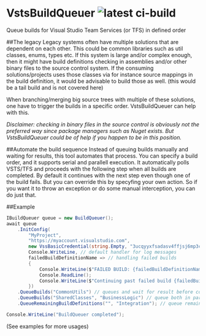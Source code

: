 # VstsBuildQueuer  ![latest ci-build](https://bremnes.visualstudio.com/_apis/public/build/definitions/6558d582-1da3-4ed0-83e0-6375cef1afac/11/badge)
Queue builds for Visual Studio Team Services (or TFS) in defined order

##The legacy
Legacy systems often have multiple solutions that are dependent on each other. This could be common libraries such as util classes, enums, types etc. If this system is large and/or complex enough, then it might have build definitions checking in assemblies and/or other binary files to the source control system. If the consuming solutions/projects uses those classes via for instance source mappings in the build definition, it would be advisable to build those as well. (this would be a tail build and is not covered here)

When branching/merging big source trees with multiple of these solutions, one have to trigger the builds in a specific order. VstsBuildQueuer can help with this.

*Disclaimer: checking in binary files in the source control is obviously not the preferred way since package managers such as Nuget exists. But VstsBuildQueuer could be of help if you happen to be in this position.*

##Automate the build sequence
Instead of queuing builds manually and waiting for results, this tool automates that process. You can specify a build order, and it supports serial and parallell execution. It automatically polls VSTS/TFS and proceeds with the following step when all builds are completed. By default it continues with the next step even though one of the build fails. But you can override this by specyfing your own action. So if you want it to throw an exception or do some manual interception, you can do just that. 

##Example
```cs
IBuildQueuer queue = new BuildQueuer();
await queue
	.InitConfig(
		"MyProject",
		"https://myaccount.visualstudio.com",
		new VssBasicCredential(string.Empty, "3ucqyyxfsadasv4ffjsj6mp3c6abg7kez3xwxdikijgnh21d4kta"), // this is the personal access token key
		Console.WriteLine, // default handler for log messages
		failedBuildDefinitionName => // handling failed builds
		{
			Console.WriteLine($"FAILED BUILD: {failedBuildDefinitionName}, see build log for more information. Fix build manually and press [Enter] if you want to continue with the rest of the builds");
			Console.ReadLine();
			Console.WriteLine($"Continuing past failed build {failedBuildDefinitionName}..");
		})
	.QueueBuilds("CommonUtils") // queues and wait for result before continuing
	.QueueBuilds("SharedClasses", "BusinessLogic") // queue both in parallel, continue when both are completed
	.QueueRemainingBuildDefinitions("", "Integration"); // queue remaining build definitions that haven't been built up to this point and doesn't include "Integration" in their name

Console.WriteLine("BuildQueuer completed");
```
(See examples for more usages)